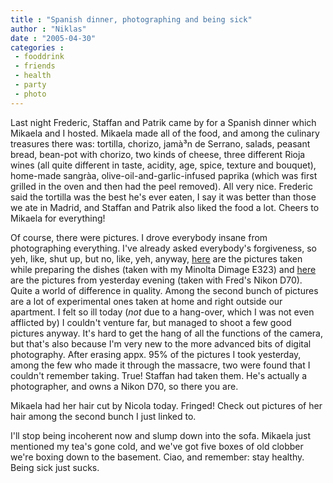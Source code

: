 ```yaml
---
title : "Spanish dinner, photographing and being sick"
author : "Niklas"
date : "2005-04-30"
categories : 
 - fooddrink
 - friends
 - health
 - party
 - photo
---
```


Last night Frederic, Staffan and Patrik came by for a Spanish dinner which Mikaela and I hosted. Mikaela made all of the food, and among the culinary treasures there was: tortilla, chorizo, jamà³n de Serrano, salads, peasant bread, bean-pot with chorizo, two kinds of cheese, three different Rioja wines (all quite different in taste, acidity, age, spice, texture and bouquet), home-made sangrà­a, olive-oil-and-garlic-infused paprika (which was first grilled in the oven and then had the peel removed). All very nice. Frederic said the tortilla was the best he's ever eaten, I say it was better than those we ate in Madrid, and Staffan and Patrik also liked the food a lot. Cheers to Mikaela for everything!

Of course, there were pictures. I drove everybody insane from photographing everything. I've already asked everybody's forgiveness, so yeh, like, shut up, but no, like, yeh, anyway, [here](https://niklasblog.com/bilder/2005-04-29-preps) are the pictures taken while preparing the dishes (taken with my Minolta Dimage E323) and [here](https://niklasblog.com/bilder/2005-04-29--2005-04-30) are the pictures from yesterday evening (taken with Fred's Nikon D70). Quite a world of difference in quality. Among the second bunch of pictures are a lot of experimental ones taken at home and right outside our apartment. I felt so ill today (_not_ due to a hang-over, which I was not even afflicted by) I couldn't venture far, but managed to shoot a few good pictures anyway. It's hard to get the hang of all the functions of the camera, but that's also because I'm very new to the more advanced bits of digital photography. After erasing appx. 95% of the pictures I took yesterday, among the few who made it through the massacre, two were found that I couldn't remember taking. True! Staffan had taken them. He's actually a photographer, and owns a Nikon D70, so there you are.

Mikaela had her hair cut by Nicola today. Fringed! Check out pictures of her hair among the second bunch I just linked to.

I'll stop being incoherent now and slump down into the sofa. Mikaela just mentioned my tea's gone cold, and we've got five boxes of old clobber we're boxing down to the basement. Ciao, and remember: stay healthy. Being sick just sucks.
